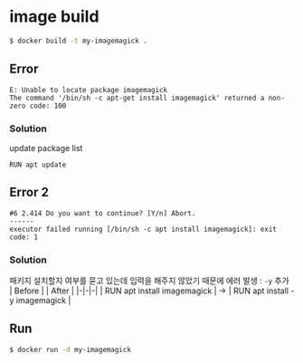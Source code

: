 # image build

```bash
$ docker build -t my-imagemagick . 
```

## Error
```
E: Unable to locate package imagemagick
The command '/bin/sh -c apt-get install imagemagick' returned a non-zero code: 100
```

### Solution
update package list
```
RUN apt update
```


## Error 2
```
#6 2.414 Do you want to continue? [Y/n] Abort.
------
executor failed running [/bin/sh -c apt install imagemagick]: exit code: 1
```

### Solution
패키지 설치할지 여부를 묻고 있는데 입력을 해주지 않았기 때문에 에러 발생 : `-y` 추가   
| Before | | After |
|-|-|-|
| RUN apt install imagemagick | -> | RUN apt install -y imagemagick |



## Run
```bash
$ docker run -d my-imagemagick
```












